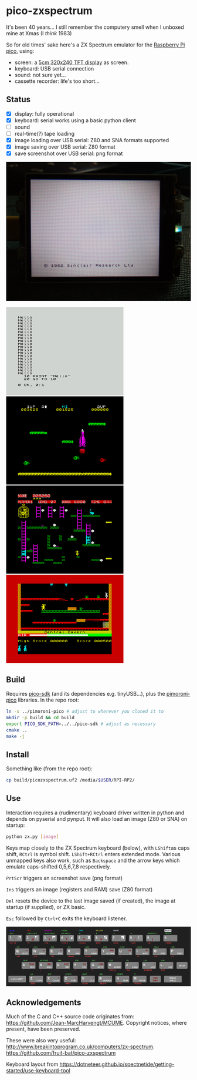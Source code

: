 # pico-zxspectrum

It's been 40 years... I still remember the computery smell when I unboxed mine at Xmas (I *think* 1983)

So for old times' sake here's a ZX Spectrum emulator for the [Raspberry Pi pico](https://www.raspberrypi.com/documentation/microcontrollers/raspberry-pi-pico.html), using:

- screen: a [5cm 320x240 TFT display](https://shop.pimoroni.com/products/pico-display-pack-2-0?variant=39374122582099) as screen.
- keyboard: USB serial connection
- sound: not sure yet...
- cassette recorder: life's too short...

## Status

- [X] display: fully operational
- [X] keyboard: serial works using a basic python client
- [ ] sound
- [ ] real-time(?) tape loading
- [X] image loading over USB serial: Z80 and SNA formats supported
- [X] image saving over USB serial: Z80 format
- [X] save screenshot over USB serial: png format

![boot](./doc/boot.jpg)

![basic](./doc/basic.png) ![jetpac](./doc/jetpac.png)
![chegg](./doc/chegg.png) ![manic](./doc/manic.png)


## Build

Requires [pico-sdk](https://github.com/raspberrypi/pico-sdk) (and its dependencies e.g. tinyUSB...), plus the [pimoroni-pico](https://github.com/pimoroni/pimoroni-pico) libraries. In the repo root:

```sh
ln -s ../pimoroni-pico # adjust to wherever you cloned it to
mkdir -p build && cd build
export PICO_SDK_PATH=../../pico-sdk # adjust as necessary
cmake ..
make -j
```

## Install

Something like (from the repo root):

```sh
cp build/picozxspectrum.uf2 /media/$USER/RPI-RP2/
```

## Use

Interaction requires a (rudimentary) keyboard driver written in python and depends on pyserial and pynput. It will also load an image (Z80 or SNA) on startup:

```sh
python zx.py [image]
```

Keys map closely to the ZX Spectrum keyboard (below), with `LShift`as caps shift, `RCtrl` is symbol shift. `LShift+RCtrl` enters extended mode. Various unmapped keys also work, such as `Backspace` and the arrow keys which emulate caps-shifted 0,5,6,7,8 respectively.

`PrtScr` triggers an screenshot save (png format)

`Ins` triggers an image (registers and RAM) save (Z80 format)

`Del` resets the device to the last image saved (if created), the image at startup (if supplied), or ZX basic.

`Esc` followed by `Ctrl+C` exits the keyboard listener.

![spectrum-48-keyboard](./doc/spectrum-48-keyboard.png)

## Acknowledgements

Much of the C and C++ source code originates from: https://github.com/Jean-MarcHarvengt/MCUME. Copyright notices, where present, have been preserved.

These were also very useful:
http://www.breakintoprogram.co.uk/computers/zx-spectrum.
https://github.com/fruit-bat/pico-zxspectrum


Keyboard layout from https://dotneteer.github.io/spectnetide/getting-started/use-keyboard-tool

